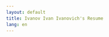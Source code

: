 ```yaml
---
layout: default
title: Ivanov Ivan Ivanovich's Resume
lang: en
---
```

<div class="fade-in" style="display:none;">
# Ivanov Ivan Ivanovich

![Photo](../assets/images/photo.jpg){: .profile-photo }

**Web Developer** with over 5 years of experience in developing web applications and services. Specializing in both frontend and backend development using modern technologies.

---

## Contact Information

- **Email:** [ivanov@example.com](mailto:ivanov@example.com)
- **Phone:** +7 (123) 456-78-90
- **GitHub:** [github.com/ivanov](https://github.com/ivanov)
- **LinkedIn:** [linkedin.com/in/ivanov](https://linkedin.com/in/ivanov)

## Skills

- **Programming Languages:** Python, JavaScript, Ruby
- **Frameworks:** React, Node.js, Django, Ruby on Rails
- **Databases:** PostgreSQL, MongoDB, MySQL
- **Tools:** Git, Docker, AWS, Jenkins

## Work Experience

### Lead Developer
**XYZ Company**, January 2020 - Present

- Developed and maintained web applications using React and Node.js.
- Led a team of 5 developers, coordinating project workflows.
- Optimized application performance and improved UX/UI.
- Implemented CI/CD pipelines, reducing release times by 30%.

### Developer
**ABC Company**, June 2017 - December 2019

- Created and implemented new features in existing applications.
- Conducted code testing and debugging to ensure high product quality.
- Collaborated with designers and project managers to achieve objectives.
- Participated in migrating projects to cloud services, enhancing application scalability.

## Education

**Master of Computer Science**, Moscow State University, 2015 - 2020

- Specialization: Artificial Intelligence and Machine Learning.
- Coursework included: Natural Language Processing, Deep Learning.

## Projects

### "E-Commerce Platform" Project
**Description:** Developed a full-featured e-commerce platform with a shopping cart, payment system, and admin dashboard.  
**Technologies:** React, Node.js, MongoDB, AWS.

### "Data Analysis" Project
**Description:** Created a system for collecting and analyzing big data with result visualization.  
**Technologies:** Python, Django, PostgreSQL, D3.js.

---

[Download Resume (PDF)](../resume_en.pdf){: .download-btn }
</div>